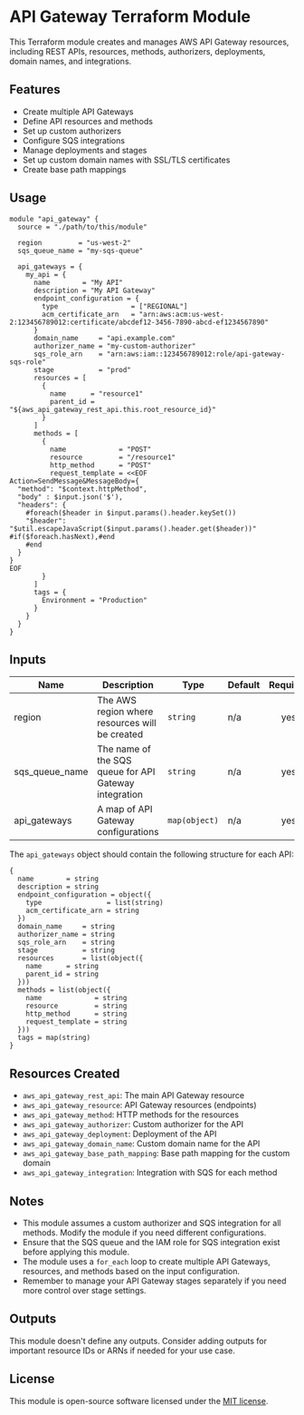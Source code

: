 # API Gateway Terraform Module

This Terraform module creates and manages AWS API Gateway resources, including REST APIs, resources, methods, authorizers, deployments, domain names, and integrations.

## Features

- Create multiple API Gateways
- Define API resources and methods
- Set up custom authorizers
- Configure SQS integrations
- Manage deployments and stages
- Set up custom domain names with SSL/TLS certificates
- Create base path mappings

## Usage

```hcl
module "api_gateway" {
  source = "./path/to/this/module"

  region         = "us-west-2"
  sqs_queue_name = "my-sqs-queue"

  api_gateways = {
    my_api = {
      name        = "My API"
      description = "My API Gateway"
      endpoint_configuration = {
        type                  = ["REGIONAL"]
        acm_certificate_arn   = "arn:aws:acm:us-west-2:123456789012:certificate/abcdef12-3456-7890-abcd-ef1234567890"
      }
      domain_name     = "api.example.com"
      authorizer_name = "my-custom-authorizer"
      sqs_role_arn    = "arn:aws:iam::123456789012:role/api-gateway-sqs-role"
      stage           = "prod"
      resources = [
        {
          name      = "resource1"
          parent_id = "${aws_api_gateway_rest_api.this.root_resource_id}"
        }
      ]
      methods = [
        {
          name             = "POST"
          resource         = "/resource1"
          http_method      = "POST"
          request_template = <<EOF
Action=SendMessage&MessageBody={
  "method": "$context.httpMethod",
  "body" : $input.json('$'),
  "headers": {
    #foreach($header in $input.params().header.keySet())
    "$header": "$util.escapeJavaScript($input.params().header.get($header))" #if($foreach.hasNext),#end
    #end
  }
}
EOF
        }
      ]
      tags = {
        Environment = "Production"
      }
    }
  }
}
```

## Inputs

| Name | Description | Type | Default | Required |
|------|-------------|------|---------|:--------:|
| region | The AWS region where resources will be created | `string` | n/a | yes |
| sqs_queue_name | The name of the SQS queue for API Gateway integration | `string` | n/a | yes |
| api_gateways | A map of API Gateway configurations | `map(object)` | n/a | yes |

The `api_gateways` object should contain the following structure for each API:

```hcl
{
  name        = string
  description = string
  endpoint_configuration = object({
    type                = list(string)
    acm_certificate_arn = string
  })
  domain_name     = string
  authorizer_name = string
  sqs_role_arn    = string
  stage           = string
  resources       = list(object({
    name      = string
    parent_id = string
  }))
  methods = list(object({
    name             = string
    resource         = string
    http_method      = string
    request_template = string
  }))
  tags = map(string)
}
```

## Resources Created

- `aws_api_gateway_rest_api`: The main API Gateway resource
- `aws_api_gateway_resource`: API Gateway resources (endpoints)
- `aws_api_gateway_method`: HTTP methods for the resources
- `aws_api_gateway_authorizer`: Custom authorizer for the API
- `aws_api_gateway_deployment`: Deployment of the API
- `aws_api_gateway_domain_name`: Custom domain name for the API
- `aws_api_gateway_base_path_mapping`: Base path mapping for the custom domain
- `aws_api_gateway_integration`: Integration with SQS for each method

## Notes

- This module assumes a custom authorizer and SQS integration for all methods. Modify the module if you need different configurations.
- Ensure that the SQS queue and the IAM role for SQS integration exist before applying this module.
- The module uses a `for_each` loop to create multiple API Gateways, resources, and methods based on the input configuration.
- Remember to manage your API Gateway stages separately if you need more control over stage settings.

## Outputs

This module doesn't define any outputs. Consider adding outputs for important resource IDs or ARNs if needed for your use case.

## License

This module is open-source software licensed under the [MIT license](https://opensource.org/licenses/MIT).